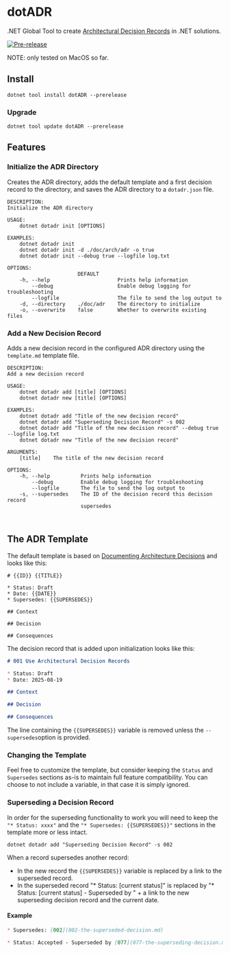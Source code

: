 # dotADR

.NET Global Tool to create [Architectural Decision Records](https://adr.github.io) in .NET solutions.

[![Pre-release](https://github.com/robyvandamme/dotadr/actions/workflows/pre-release.yml/badge.svg)](https://github.com/robyvandamme/dotadr/actions/workflows/pre-release.yml)

NOTE: only tested on MacOS so far.

## Install

```shell
dotnet tool install dotADR --prerelease
```

### Upgrade

```shell
dotnet tool update dotADR --prerelease
```

## Features

### Initialize the ADR Directory

Creates the ADR directory, adds the default template and a first decision record to the directory, and saves the ADR directory to a `dotadr.json` file.

```text
DESCRIPTION:
Initialize the ADR directory

USAGE:
    dotnet dotadr init [OPTIONS]

EXAMPLES:
    dotnet dotadr init
    dotnet dotadr init -d ./doc/arch/adr -o true
    dotnet dotadr init --debug true --logfile log.txt

OPTIONS:
                       DEFAULT                                              
    -h, --help                      Prints help information                 
        --debug                     Enable debug logging for troubleshooting
        --logfile                   The file to send the log output to      
    -d, --directory    ./doc/adr    The directory to initialize             
    -o, --overwrite    false        Whether to overwrite existing files     

```

### Add a New Decision Record

Adds a new decision record in the configured ADR directory using the `template.md` template file.

```text
DESCRIPTION:
Add a new decision record

USAGE:
    dotnet dotadr add [title] [OPTIONS]
    dotnet dotadr new [title] [OPTIONS]

EXAMPLES:
    dotnet dotadr add "Title of the new decision record"
    dotnet dotadr add "Superseding Decision Record" -s 002
    dotnet dotadr add "Title of the new decision record" --debug true --logfile log.txt
    dotnet dotadr new "Title of the new decision record"

ARGUMENTS:
    [title]    The title of the new decision record

OPTIONS:
    -h, --help          Prints help information                                 
        --debug         Enable debug logging for troubleshooting                
        --logfile       The file to send the log output to                      
    -s, --supersedes    The ID of the decision record this decision record      
                        supersedes                                              



```


## The ADR Template

The default template is based on [Documenting Architecture Decisions](https://cognitect.com/blog/2011/11/15/documenting-architecture-decisions) and looks like this:

```text
# {{ID}} {{TITLE}}

* Status: Draft
* Date: {{DATE}} 
* Supersedes: {{SUPERSEDES}}

## Context

## Decision

## Consequences

```

The decision record that is added upon initialization looks like this:

```markdown
# 001 Use Architectural Decision Records

* Status: Draft
* Date: 2025-08-19

## Context

## Decision

## Consequences

```
The line containing the `{{SUPERSEDES}}` variable is removed unless the `--supersedes`option is provided.


### Changing the Template

Feel free to customize the template, but consider keeping the `Status` and `Supersedes` sections as-is to maintain full feature compatibility.
You can choose to not include a variable, in that case it is simply ignored.

### Superseding a Decision Record

In order for the superseding functionality to work you will need to keep the `"* Status: xxxx"` and the `"* Supersedes: {{SUPERSEDES}}"` sections in the template more or less intact.

```shell
dotnet dotadr add "Superseding Decision Record" -s 002
```

When a record supersedes another record:
* In the new record the `{{SUPERSEDES}}` variable is replaced by a link to the superseded record.
* In the superseded record "* Status: [current status]" is replaced by "* Status: [current status] - Superseded by " + a link to the new superseding decision record and the current date.

#### Example

```markdown
* Supersedes: [002](002-the-superseded-decision.md)
```

```markdown
* Status: Accepted - Superseded by [077](077-the-superseding-decision.md) on 2025-08-21
```